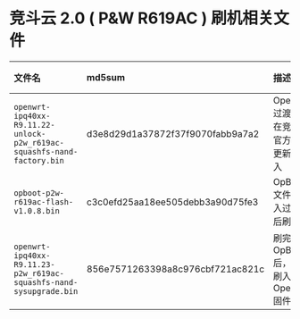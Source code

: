 # 竞斗云 2.0 ( P&W R619AC ) 刷机相关文件

|文件名|md5sum|描述|下载|
|:-|:-|:-|:-|
| `openwrt-ipq40xx-R9.11.22-unlock-p2w_r619ac-squashfs-nand-factory.bin` |d3e8d29d1a37872f37f9070fabb9a7a2|OpenWrt 过渡包，在竞斗云官方固件更新后刷入|[链接](https://github.com/ericclose/R619AC-OpBoot-and-OpenWrt-flashing/raw/master/1/openwrt-ipq40xx-R9.11.22-unlock-p2w_r619ac-squashfs-nand-factory.bin)|
| `opboot-p2w-r619ac-flash-v1.0.8.bin` |c3c0efd25aa18ee505debb3a90d75fe3|OpBoot文件，刷入过渡包后刷入|[链接](https://github.com/ericclose/R619AC-OpBoot-and-OpenWrt-flashing/raw/master/2/opboot-p2w-r619ac-flash-v1.0.8.bin)|
| `openwrt-ipq40xx-R9.11.23-p2w_r619ac-squashfs-nand-sysupgrade.bin` |856e7571263398a8c976cbf721ac821c|刷完OpBoot后，最后刷入的OpenWrt固件|[链接](https://github.com/ericclose/R619AC-OpBoot-and-OpenWrt-flashing/raw/master/3/openwrt-ipq40xx-R9.11.23-p2w_r619ac-squashfs-nand-sysupgrade.bin)|